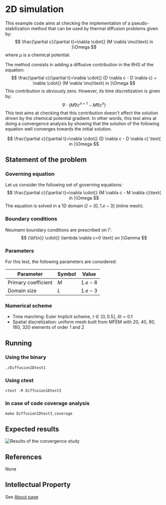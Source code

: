 # 2D simulation 

This example code aims at checking the implementation of a pseudo-stabilization method that can be used by thermal diffusion problems given by:
$$
\frac{\partial c}{\partial t}=\nabla \cdot{} (M \nabla \mu)\text{ in }\Omega 
$$
where $\mu$ is a chemical potential. 

The method consists in adding a diffusive contribution in the RHS of the equation:
$$
\frac{\partial c}{\partial t}=\nabla \cdot{} (D \nabla c - D \nabla c) + \nabla \cdot{} (M \nabla \mu)\text{ in }\Omega 
$$
This contribution is obviously zero. However, its time discretization is given by:
$$
\nabla \cdot{} (M \nabla c^{n+1} - M \nabla c^{n})
$$ 
This test aims at checking that this contribution doesn't affect the solution driven by the chemical potential gradient. In other words, this test aims at doing a convergence analysis by showing that the solution of the following equation well converges towards the initial solution.

$$
\frac{\partial c}{\partial t}=\nabla \cdot{} (D \nabla c - D \nabla c) \text{ in }\Omega 
$$


## Statement of the problem

 
### __Governing equation__
Let us consider the following set of governing equations:
$$
\frac{\partial c}{\partial t}=\nabla \cdot{} (M \nabla c - M \nabla c)\text{ in }\Omega 
$$
The equation is solved in a 1D domain $\Omega=[0,1.e-3]$ (inline mesh).


### __Boundary conditions__

Neumann boundary conditions are prescribed on $\Gamma$:
$$
{\bf{n}} \cdot{} \lambda \nabla c=0 \text{ on }\Gamma
$$


### __Parameters__
For this test, the following parameters are considered:

| Parameter           | Symbol | Value   |
|---------------------|--------|---------|
| Primary coefficient | $M$    | $1.e-8$ |
| Domain size         | $L$    | $1.e-3$ |


### __Numerical scheme__

- Time marching: Euler Implicit scheme, $t\in[0,0.5]$, $\delta t=0.1$  
- Spatial discretization: uniform mesh built from MFEM with $20$, $40$, $80$, $160$, $320$ elements of order 1 and 2


 



## Running

### __Using the binary__
```shell
./Diffusion2Dtest1
```

### __Using ctest__

```shell
ctest -R Diffusion1Dtest3
```

### __In case of code coverage analysis__

```shell
make Diffusion1Dtest3_coverage
```

## Expected results

![Results of the convergence study](ref/convergence_output.png)

## References

None

## Intellectual Property

See [About page](../../../../../about.html) 